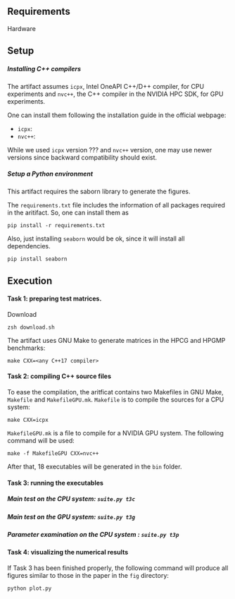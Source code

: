 ## Requirements

Hardware 

## Setup

##### Installing C++ compilers

The artifact assumes `icpx`, Intel OneAPI C++/D++ compiler, for CPU experiments and `nvc++`, the C++ compiler in the NVIDIA HPC SDK, for GPU experiments.

One can install them following the installation guide in the official webpage:

- `icpx`: 
- `nvc++`: 

While we used `icpx` version ??? and `nvc++` version, one may use newer versions since backward compatibility should exist.

##### Setup a Python environment

This artifact requires the saborn library to generate the figures.

The `requirements.txt` file includes the information of all packages required in the aritifact. So, one can install them as

```
pip install -r requirements.txt
```

Also, just installing `seaborn` would be ok, since it will install all dependencies.

```
pip install seaborn
```



## Execution

#### Task 1: preparing test matrices.

Download 

```
zsh download.sh
```

The artifact uses GNU Make to generate matrices in the HPCG and HPGMP benchmarks:

```
make CXX=<any C++17 compiler>
```

#### Task 2: compiling C++ source files

To ease the compilation, the aritficat contains two Makefiles in GNU Make, `Makefile` and `MakefileGPU.mk`. `Makefile` is to compile the sources for a CPU system:

```
make CXX=icpx
```

`MakefileGPU.mk` is a file to compile for a NVIDIA GPU system. The following command will be used:

```
make -f MakefileGPU CXX=nvc++
```

After that, 18 executables will be generated in the `bin` folder.

#### Task 3: running the executables

##### Main test on the CPU system: `suite.py t3c`

##### Main test on the GPU system: `suite.py t3g`

##### Parameter examination on the CPU system : `suite.py t3p`

#### Task 4: visualizing the numerical results

If Task 3 has been finished properly, the following command will produce all figures similar to those in the paper in the `fig` directory:

```
python plot.py
```



